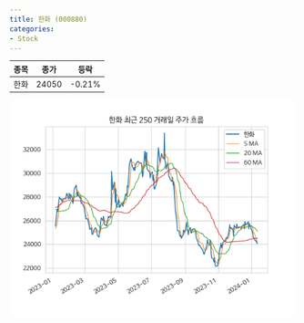 ```yaml
---
title: 한화 (000880)
categories:
- Stock
---
```


|종목|종가|등락|
|----|----|----|
|한화|24050|-0.21%|

<!-- more -->

![000880](/assets/images/stock/000880.png)